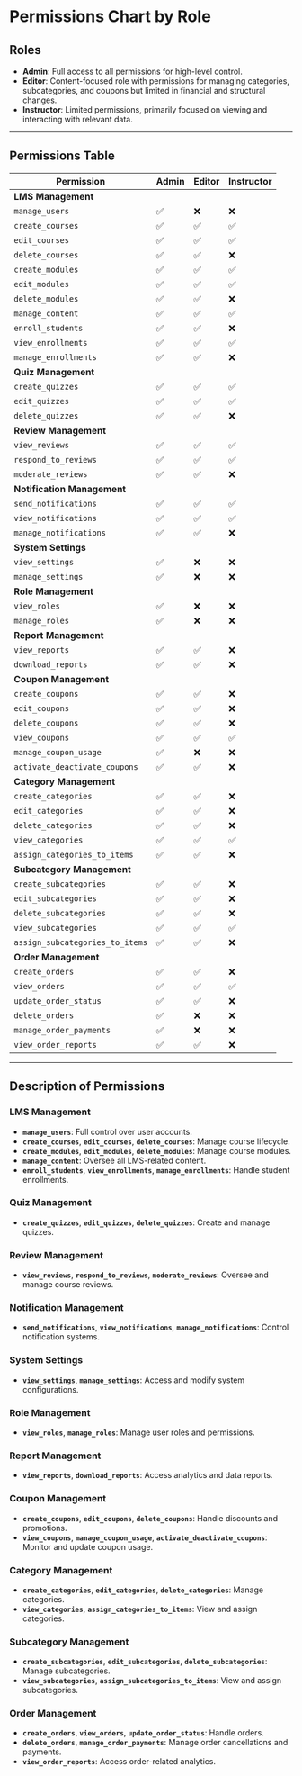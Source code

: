 # Permissions Chart by Role

## **Roles**
- **Admin**: Full access to all permissions for high-level control.
- **Editor**: Content-focused role with permissions for managing categories, subcategories, and coupons but limited in financial and structural changes.
- **Instructor**: Limited permissions, primarily focused on viewing and interacting with relevant data.

---

## **Permissions Table**

| **Permission**                   | **Admin** | **Editor** | **Instructor** |
|-----------------------------------|-----------|------------|----------------|
| **LMS Management**               |           |            |                |
| `manage_users`                   | ✅        | ❌         | ❌             |
| `create_courses`                 | ✅        | ✅         | ✅             |
| `edit_courses`                   | ✅        | ✅         | ✅             |
| `delete_courses`                 | ✅        | ✅         | ❌             |
| `create_modules`                 | ✅        | ✅         | ✅             |
| `edit_modules`                   | ✅        | ✅         | ✅             |
| `delete_modules`                 | ✅        | ✅         | ❌             |
| `manage_content`                 | ✅        | ✅         | ✅             |
| `enroll_students`                | ✅        | ✅         | ❌             |
| `view_enrollments`               | ✅        | ✅         | ✅             |
| `manage_enrollments`             | ✅        | ✅         | ❌             |
| **Quiz Management**              |           |            |                |
| `create_quizzes`                 | ✅        | ✅         | ✅             |
| `edit_quizzes`                   | ✅        | ✅         | ✅             |
| `delete_quizzes`                 | ✅        | ✅         | ❌             |
| **Review Management**            |           |            |                |
| `view_reviews`                   | ✅        | ✅         | ✅             |
| `respond_to_reviews`             | ✅        | ✅         | ✅             |
| `moderate_reviews`               | ✅        | ✅         | ❌             |
| **Notification Management**      |           |            |                |
| `send_notifications`             | ✅        | ✅         | ✅             |
| `view_notifications`             | ✅        | ✅         | ✅             |
| `manage_notifications`           | ✅        | ✅         | ❌             |
| **System Settings**              |           |            |                |
| `view_settings`                  | ✅        | ❌         | ❌             |
| `manage_settings`                | ✅        | ❌         | ❌             |
| **Role Management**              |           |            |                |
| `view_roles`                     | ✅        | ❌         | ❌             |
| `manage_roles`                   | ✅        | ❌         | ❌             |
| **Report Management**            |           |            |                |
| `view_reports`                   | ✅        | ✅         | ❌             |
| `download_reports`               | ✅        | ✅         | ❌             |
| **Coupon Management**            |           |            |                |
| `create_coupons`                 | ✅        | ✅         | ❌             |
| `edit_coupons`                   | ✅        | ✅         | ❌             |
| `delete_coupons`                 | ✅        | ✅         | ❌             |
| `view_coupons`                   | ✅        | ✅         | ✅             |
| `manage_coupon_usage`            | ✅        | ❌         | ❌             |
| `activate_deactivate_coupons`    | ✅        | ✅         | ❌             |
| **Category Management**          |           |            |                |
| `create_categories`              | ✅        | ✅         | ❌             |
| `edit_categories`                | ✅        | ✅         | ❌             |
| `delete_categories`              | ✅        | ✅         | ❌             |
| `view_categories`                | ✅        | ✅         | ✅             |
| `assign_categories_to_items`     | ✅        | ✅         | ❌             |
| **Subcategory Management**       |           |            |                |
| `create_subcategories`           | ✅        | ✅         | ❌             |
| `edit_subcategories`             | ✅        | ✅         | ❌             |
| `delete_subcategories`           | ✅        | ✅         | ❌             |
| `view_subcategories`             | ✅        | ✅         | ✅             |
| `assign_subcategories_to_items`  | ✅        | ✅         | ❌             |
| **Order Management**             |           |            |                |
| `create_orders`                  | ✅        | ✅         | ❌             |
| `view_orders`                    | ✅        | ✅         | ✅             |
| `update_order_status`            | ✅        | ✅         | ❌             |
| `delete_orders`                  | ✅        | ❌         | ❌             |
| `manage_order_payments`          | ✅        | ❌         | ❌             |
| `view_order_reports`             | ✅        | ✅         | ❌             |

---

## **Description of Permissions**

### **LMS Management**
- **`manage_users`**: Full control over user accounts.
- **`create_courses`**, **`edit_courses`**, **`delete_courses`**: Manage course lifecycle.
- **`create_modules`**, **`edit_modules`**, **`delete_modules`**: Manage course modules.
- **`manage_content`**: Oversee all LMS-related content.
- **`enroll_students`**, **`view_enrollments`**, **`manage_enrollments`**: Handle student enrollments.

### **Quiz Management**
- **`create_quizzes`**, **`edit_quizzes`**, **`delete_quizzes`**: Create and manage quizzes.

### **Review Management**
- **`view_reviews`**, **`respond_to_reviews`**, **`moderate_reviews`**: Oversee and manage course reviews.

### **Notification Management**
- **`send_notifications`**, **`view_notifications`**, **`manage_notifications`**: Control notification systems.

### **System Settings**
- **`view_settings`**, **`manage_settings`**: Access and modify system configurations.

### **Role Management**
- **`view_roles`**, **`manage_roles`**: Manage user roles and permissions.

### **Report Management**
- **`view_reports`**, **`download_reports`**: Access analytics and data reports.

### **Coupon Management**
- **`create_coupons`**, **`edit_coupons`**, **`delete_coupons`**: Handle discounts and promotions.
- **`view_coupons`**, **`manage_coupon_usage`**, **`activate_deactivate_coupons`**: Monitor and update coupon usage.

### **Category Management**
- **`create_categories`**, **`edit_categories`**, **`delete_categories`**: Manage categories.
- **`view_categories`**, **`assign_categories_to_items`**: View and assign categories.

### **Subcategory Management**
- **`create_subcategories`**, **`edit_subcategories`**, **`delete_subcategories`**: Manage subcategories.
- **`view_subcategories`**, **`assign_subcategories_to_items`**: View and assign subcategories.

### **Order Management**
- **`create_orders`**, **`view_orders`**, **`update_order_status`**: Handle orders.
- **`delete_orders`**, **`manage_order_payments`**: Manage order cancellations and payments.
- **`view_order_reports`**: Access order-related analytics.
